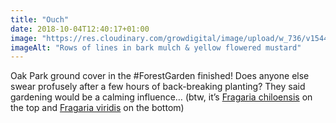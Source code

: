 ```yaml
---
title: "Ouch"
date: 2018-10-04T12:40:17+01:00
image: "https://res.cloudinary.com/growdigital/image/upload/w_736/v1544354422/strawberry-44374116624.jpg"
imageAlt: "Rows of lines in bark mulch & yellow flowered mustard"
---
```


Oak Park ground cover in the #ForestGarden finished! Does anyone else swear profusely after a few hours of back-breaking planting? They said gardening would be a calming influence… (btw, it’s [Fragaria chiloensis](https://pfaf.org/user/Plant.aspx?LatinName=Fragaria+chiloensis) on the top and [Fragaria viridis](https://pfaf.org/user/plant.aspx?latinname=Fragaria+viridis) on the bottom)
